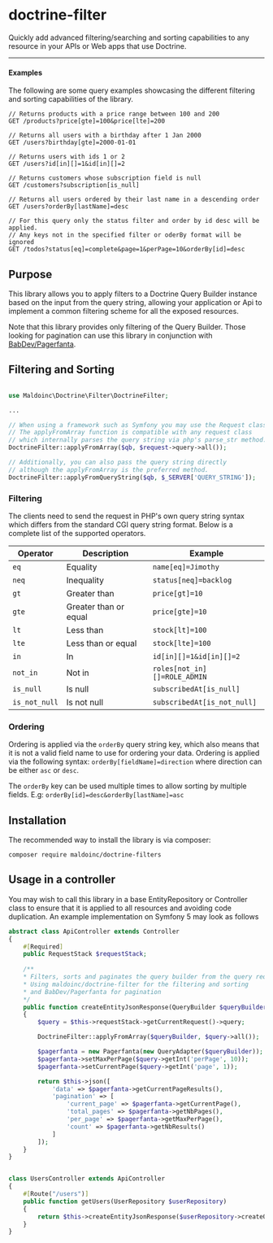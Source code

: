 # doctrine-filter

Quickly add advanced filtering/searching and sorting capabilities to any resource in your APIs or Web apps
that use Doctrine.

---

#### Examples

The following are some query examples showcasing the different filtering and sorting capabilities of the library.

```http request
// Returns products with a price range between 100 and 200
GET /products?price[gte]=100&price[lte]=200

// Returns all users with a birthday after 1 Jan 2000
GET /users?birthday[gte]=2000-01-01

// Returns users with ids 1 or 2
GET /users?id[in][]=1&id[in][]=2

// Returns customers whose subscription field is null
GET /customers?subscription[is_null]

// Returns all users ordered by their last name in a descending order
GET /users?orderBy[lastName]=desc

// For this query only the status filter and order by id desc will be applied.
// Any keys not in the specified filter or oderBy format will be ignored
GET /todos?status[eq]=complete&page=1&perPage=10&orderBy[id]=desc
``` 

## Purpose

This library allows you to apply filters to a Doctrine Query Builder instance based on the input from the query string,
allowing your application or Api to implement a common filtering scheme for all the exposed resources.

Note that this library provides only filtering of the Query Builder. 
Those looking for pagination can use this library in conjunction with [BabDev/Pagerfanta](https://github.com/BabDev/Pagerfanta).

## Filtering and Sorting

```php

use Maldoinc\Doctrine\Filter\DoctrineFilter;

... 

// When using a framework such as Symfony you may use the Request class
// The applyFromArray function is compatible with any request class
// which internally parses the query string via php's parse_str method.
DoctrineFilter::applyFromArray($qb, $request->query->all());

// Additionally, you can also pass the query string directly
// although the applyFromArray is the preferred method.
DoctrineFilter::applyFromQueryString($qb, $_SERVER['QUERY_STRING']);
```

### Filtering

The clients need to send the request in PHP's own query string syntax which differs from the
standard CGI query string format. Below is a complete list of the supported operators.

| Operator        | Description           | Example
| --------------- | --------------------- | -----------------
| `eq`            | Equality              | `name[eq]=Jimothy`
| `neq`           | Inequality            | `status[neq]=backlog`
| `gt`            | Greater than          | `price[gt]=10`
| `gte`           | Greater than or equal | `price[gte]=10`
| `lt`            | Less than             | `stock[lt]=100`
| `lte`           | Less than or equal    | `stock[lte]=100`
| `in`            | In                    | `id[in][]=1&id[in][]=2`
| `not_in`        | Not in                | `roles[not_in][]=ROLE_ADMIN`
| `is_null`       | Is null               | `subscribedAt[is_null]`
| `is_not_null`   | Is not null           | `subscribedAt[is_not_null]`

### Ordering

Ordering is applied via the `orderBy` query string key, which also means that it is not a valid field name to use 
for ordering your data. Ordering is applied via the following syntax: `orderBy[fieldName]=direction` where direction
can be either `asc` or `desc`. 

The `orderBy` key can be used multiple times to allow sorting by multiple fields.
E.g: `orderBy[id]=desc&orderBy[lastName]=asc`

## Installation

The recommended way to install the library is via composer:

```
composer require maldoinc/doctrine-filters
```

## Usage in a controller

You may wish to call this library in a base EntityRepository or Controller class to ensure that it is applied to all
resources and avoiding code duplication. An example implementation on Symfony 5 may look as follows

```php
abstract class ApiController extends Controller
{
    #[Required]
    public RequestStack $requestStack;
    
    /**
    * Filters, sorts and paginates the query builder from the query request parameters
    * Using maldoinc/doctrine-filter for the filtering and sorting 
    * and BabDev/Pagerfanta for pagination
    */
    public function createEntityJsonResponse(QueryBuilder $queryBuilder): JsonResponse
    {
        $query = $this->requestStack->getCurrentRequest()->query;

        DoctrineFilter::applyFromArray($queryBuilder, $query->all());

        $pagerfanta = new Pagerfanta(new QueryAdapter($queryBuilder));
        $pagerfanta->setMaxPerPage($query->getInt('perPage', 10));
        $pagerfanta->setCurrentPage($query->getInt('page', 1));

        return $this->json([
            'data' => $pagerfanta->getCurrentPageResults(),
            'pagination' => [
                'current_page' => $pagerfanta->getCurrentPage(),
                'total_pages' => $pagerfanta->getNbPages(),
                'per_page' => $pagerfanta->getMaxPerPage(),
                'count' => $pagerfanta->getNbResults()
            ]
        ]);
    }
}


class UsersController extends ApiController
{
    #[Route("/users")]
    public function getUsers(UserRepository $userRepository)
    { 
        return $this->createEntityJsonResponse($userRepository->createQueryBuilder('u'))
    }
}
```

